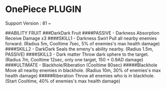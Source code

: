 # OnePiece PLUGIN

Support Version : 81 ~

##ABILITY FRUIT
###DarkDark Fruit
####PASSIVE - Darkness Absorption
Receive Damage x3
####SKILL1 - Darkness Swirl
Pull all nearby enemies forward. (Radius 5m, Cooltime 7sec, 5% of enemies's max health damage)
####SKILL2 - DarkDark
Seals the emeny's ability nearby. (Radius 1.5m, PASSIVE)
####SKILL3 - Dark matter
Throw dark sphere to the target. (Radius 7m, Cooltime 12sec, only one target, 150 + 0.9AD damage)
####ULTIMATE - Blackhole/Riberation (Cooltime 80sec)
#####Blackhole
Move all nearby enemies in blackhole. (Radius 10m, 30% of enemies's max health damage)
#####Riberation
Throw all enemies who is in blackhole. (Start Cooltime, 40% of enemies's max health damage)
